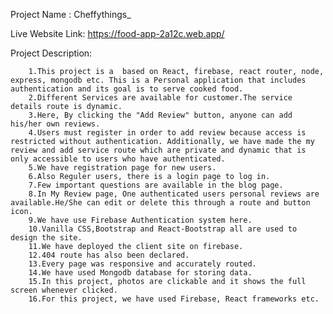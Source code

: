Project Name : Cheffythings_

Live Website Link: https://food-app-2a12c.web.app/ 

Project Description:

        1.This project is a  based on React, firebase, react router, node, express, mongodb etc. This is a Personal application that includes authentication and its goal is to serve cooked food.
        2.Different Services are available for customer.The service details route is dynamic.
        3.Here, By clicking the "Add Review" button, anyone can add his/her own reviews.
        4.Users must register in order to add review because access is restricted without authentication. Additionally, we have made the my review and add service route which are private and dynamic that is only accessible to users who have authenticated.
        5.We have registration page for new users.
        6.Also Reguler users, there is a login page to log in.
        7.Few important questions are available in the blog page.
        8.In My Review page, One authenticated users personal reviews are available.He/She can edit or delete this through a route and button icon.
        9.We have use Firebase Authentication system here.
        10.Vanilla CSS,Bootstrap and React-Bootstrap all are used to design the site.
        11.We have deployed the client site on firebase.
        12.404 route has also been declared. 
        13.Every page was responsive and accurately routed.
        14.We have used Mongodb database for storing data.
        15.In this project, photos are clickable and it shows the full screen whenever clicked.
        16.For this project, we have used Firebase, React frameworks etc.